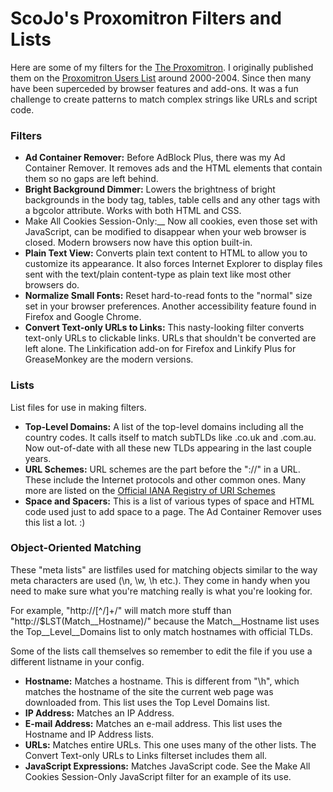 # ScoJo's Proxomitron Filters and Lists

Here are some of my filters for the [The Proxomitron](http://www.proxomitron.info/).  I originally published them on the [Proxomitron Users List](http://groups.yahoo.com/group/prox-list/) around 2000-2004.  Since then many have been superceded by browser features and add-ons.  It was a fun challenge to create patterns to match complex strings like URLs and script code.

### Filters

- __Ad Container Remover:__  Before AdBlock Plus, there was my Ad Container Remover.  It removes ads and the HTML elements that contain them so no gaps are left behind.
- __Bright Background Dimmer:__  Lowers the brightness of bright backgrounds in the body tag, tables, table cells and any other tags with a bgcolor attribute. Works with both HTML and CSS.
- Make All Cookies Session-Only:__  Now all cookies, even those set with JavaScript, can be modified to disappear when your web browser is closed.  Modern browsers now have this option built-in.
- __Plain Text View:__  Converts plain text content to HTML to allow you to customize its appearance.  It also forces Internet Explorer to display files sent with the text/plain content-type as plain text like most other browsers do.
- __Normalize Small Fonts:__  Reset hard-to-read fonts to the "normal" size set in your browser preferences.  Another accessibility feature found in Firefox and Google Chrome.
- __Convert Text-only URLs to Links:__  This nasty-looking filter converts text-only URLs to clickable links.  URLs that shouldn't be converted are left alone.  The Linkification add-on for Firefox and Linkify Plus for GreaseMonkey are the modern versions.

### Lists

List files for use in making filters.

- __Top-Level Domains:__  A list of the top-level domains including all the country codes.  It calls itself to match subTLDs like .co.uk and .com.au.  Now out-of-date with all these new TLDs appearing in the last couple years.
- __URL Schemes:__  URL schemes are the part before the "://" in a URL.  These include the Internet protocols and other common ones.  Many more are listed on the [Official IANA Registry of URI Schemes](http://www.iana.org/assignments/uri-schemes/uri-schemes.xhtml)
- __Space and Spacers:__  This is a list of various types of space and HTML code used just to add space to a page.  The Ad Container Remover uses this list a lot. :)

### Object-Oriented Matching

These "meta lists" are listfiles used for matching objects similar to the way meta characters are used (\n, \w, \h etc.).  They come in handy when you need to make sure what you're matching really is what you're looking for.

For example, "http://[^/]+/" will match more stuff than "http://$LST(Match__Hostname)/" because the Match__Hostname list uses the Top__Level__Domains list to only match hostnames with official TLDs.</p>

Some of the lists call themselves so remember to edit the file if you use a different listname in your config.

- __Hostname:__  Matches a hostname.  This is different from "\h", which matches the hostname of the site the current web page was downloaded from.  This list uses the Top Level Domains list.
- __IP Address:__  Matches an IP Address.
- __E-mail Address:__  Matches an e-mail address.  This list uses the Hostname and IP Address lists.
- __URLs:__  Matches entire URLs.  This one uses many of the other lists.  The Convert Text-only URLs to Links filterset includes them all.
- __JavaScript Expressions:__  Matches JavaScript code.  See the Make All Cookies Session-Only JavaScript filter for an example of its use.
